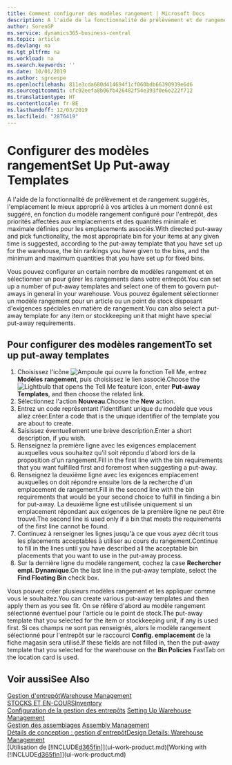 ```yaml
---
title: Comment configurer des modèles rangement | Microsoft Docs
description: A l'aide de la fonctionnalité de prélèvement et de rangement suggérés, l'emplacement le mieux approprié à vos articles à un moment donné est suggéré, en fonction du modèle rangement configuré pour l'entrepôt, des priorités affectées aux emplacements et des quantités minimale et maximale définies pour les emplacements associés.
author: SorenGP
ms.service: dynamics365-business-central
ms.topic: article
ms.devlang: na
ms.tgt_pltfrm: na
ms.workload: na
ms.search.keywords: ''
ms.date: 10/01/2019
ms.author: sgroespe
ms.openlocfilehash: 811e3cda680d414694f1cf060bdb66390939e6d6
ms.sourcegitcommit: cfc92eefa8b06fb426482f54e393f0e6e222f712
ms.translationtype: HT
ms.contentlocale: fr-BE
ms.lasthandoff: 12/03/2019
ms.locfileid: "2876419"
---
```

# <a name="set-up-put-away-templates"></a><span data-ttu-id="d5768-103">Configurer des modèles rangement</span><span class="sxs-lookup"><span data-stu-id="d5768-103">Set Up Put-away Templates</span></span>
<span data-ttu-id="d5768-104">A l'aide de la fonctionnalité de prélèvement et de rangement suggérés, l'emplacement le mieux approprié à vos articles à un moment donné est suggéré, en fonction du modèle rangement configuré pour l'entrepôt, des priorités affectées aux emplacements et des quantités minimale et maximale définies pour les emplacements associés.</span><span class="sxs-lookup"><span data-stu-id="d5768-104">With directed put-away and pick functionality, the most appropriate bin for your items at any given time is suggested, according to the put-away template that you have set up for the warehouse, the bin rankings you have given to the bins, and the minimum and maximum quantities that you have set up for fixed bins.</span></span>  

<span data-ttu-id="d5768-105">Vous pouvez configurer un certain nombre de modèles rangement et en sélectionner un pour gérer les rangements dans votre entrepôt.</span><span class="sxs-lookup"><span data-stu-id="d5768-105">You can set up a number of put-away templates and select one of them to govern put-aways in general in your warehouse.</span></span> <span data-ttu-id="d5768-106">Vous pouvez également sélectionner un modèle rangement pour un article ou un point de stock disposant d'exigences spéciales en matière de rangement.</span><span class="sxs-lookup"><span data-stu-id="d5768-106">You can also select a put-away template for any item or stockkeeping unit that might have special put-away requirements.</span></span>  

## <a name="to-set-up-put-away-templates"></a><span data-ttu-id="d5768-107">Pour configurer des modèles rangement</span><span class="sxs-lookup"><span data-stu-id="d5768-107">To set up put-away templates</span></span>  
1.  <span data-ttu-id="d5768-108">Choisissez l'icône ![Ampoule qui ouvre la fonction Tell Me](media/ui-search/search_small.png "Dites-moi ce que vous voulez faire"), entrez **Modèles rangement**, puis choisissez le lien associé.</span><span class="sxs-lookup"><span data-stu-id="d5768-108">Choose the ![Lightbulb that opens the Tell Me feature](media/ui-search/search_small.png "Tell me what you want to do") icon, enter **Put-away Templates**, and then choose the related link.</span></span>  
2.  <span data-ttu-id="d5768-109">Sélectionnez l'action **Nouveau**.</span><span class="sxs-lookup"><span data-stu-id="d5768-109">Choose the **New** action.</span></span>  
3.  <span data-ttu-id="d5768-110">Entrez un code représentant l'identifiant unique du modèle que vous allez créer.</span><span class="sxs-lookup"><span data-stu-id="d5768-110">Enter a code that is the unique identifier of the template you are about to create.</span></span>  
4.  <span data-ttu-id="d5768-111">Saisissez éventuellement une brève description.</span><span class="sxs-lookup"><span data-stu-id="d5768-111">Enter a short description, if you wish.</span></span>  
5.  <span data-ttu-id="d5768-112">Renseignez la première ligne avec les exigences emplacement auxquelles vous souhaitez qu'il soit répondu d'abord lors de la proposition d'un rangement.</span><span class="sxs-lookup"><span data-stu-id="d5768-112">Fill in the first line with the bin requirements that you want fulfilled first and foremost when suggesting a put-away.</span></span>  
6.  <span data-ttu-id="d5768-113">Renseignez la deuxième ligne avec les exigences emplacement auxquelles on doit répondre ensuite lors de la recherche d'un emplacement de rangement.</span><span class="sxs-lookup"><span data-stu-id="d5768-113">Fill in the second line with the bin requirements that would be your second choice to fulfill in finding a bin for put-away.</span></span> <span data-ttu-id="d5768-114">La deuxième ligne est utilisée uniquement si un emplacement répondant aux exigences de la première ligne ne peut être trouvé.</span><span class="sxs-lookup"><span data-stu-id="d5768-114">The second line is used only if a bin that meets the requirements of the first line cannot be found.</span></span>  
7.  <span data-ttu-id="d5768-115">Continuez à renseigner les lignes jusqu'à ce que vous ayez décrit tous les placements acceptables à utiliser au cours du rangement.</span><span class="sxs-lookup"><span data-stu-id="d5768-115">Continue to fill in the lines until you have described all the acceptable bin placements that you want to use in the put-away process.</span></span>  
8.  <span data-ttu-id="d5768-116">Sur la dernière ligne du modèle rangement, cochez la case **Rechercher empl. Dynamique**.</span><span class="sxs-lookup"><span data-stu-id="d5768-116">On the last line in the put-away template, select the **Find Floating Bin** check box.</span></span>  

<span data-ttu-id="d5768-117">Vous pouvez créer plusieurs modèles rangement et les appliquer comme vous le souhaitez.</span><span class="sxs-lookup"><span data-stu-id="d5768-117">You can create various put-away templates and then apply them as you see fit.</span></span> <span data-ttu-id="d5768-118">On se réfère d'abord au modèle rangement sélectionné éventuel pour l'article ou le point de stock.</span><span class="sxs-lookup"><span data-stu-id="d5768-118">The put-away template that you selected for the item or stockkeeping unit, if any is used first.</span></span> <span data-ttu-id="d5768-119">Si ces champs ne sont pas renseignés, alors le modèle rangement sélectionné pour l'entrepôt sur le raccourci **Config. emplacement** de la fiche magasin sera utilisé.</span><span class="sxs-lookup"><span data-stu-id="d5768-119">If these fields are not filled in, then the put-away template that you selected for the warehouse on the **Bin Policies** FastTab on the location card is used.</span></span>  

## <a name="see-also"></a><span data-ttu-id="d5768-120">Voir aussi</span><span class="sxs-lookup"><span data-stu-id="d5768-120">See Also</span></span>  
[<span data-ttu-id="d5768-121">Gestion d'entrepôt</span><span class="sxs-lookup"><span data-stu-id="d5768-121">Warehouse Management</span></span>](warehouse-manage-warehouse.md)  
[<span data-ttu-id="d5768-122">STOCKS ET EN-COURS</span><span class="sxs-lookup"><span data-stu-id="d5768-122">Inventory</span></span>](inventory-manage-inventory.md)  
<span data-ttu-id="d5768-123">[Configuration de la gestion des entrepôts](warehouse-setup-warehouse.md)   </span><span class="sxs-lookup"><span data-stu-id="d5768-123">[Setting Up Warehouse Management](warehouse-setup-warehouse.md)   </span></span>  
<span data-ttu-id="d5768-124">[Gestion des assemblages](assembly-assemble-items.md)  </span><span class="sxs-lookup"><span data-stu-id="d5768-124">[Assembly Management](assembly-assemble-items.md)  </span></span>  
[<span data-ttu-id="d5768-125">Détails de conception : gestion d'entrepôt</span><span class="sxs-lookup"><span data-stu-id="d5768-125">Design Details: Warehouse Management</span></span>](design-details-warehouse-management.md)  
<span data-ttu-id="d5768-126">[Utilisation de [!INCLUDE[d365fin](includes/d365fin_md.md)]](ui-work-product.md)</span><span class="sxs-lookup"><span data-stu-id="d5768-126">[Working with [!INCLUDE[d365fin](includes/d365fin_md.md)]](ui-work-product.md)</span></span>
